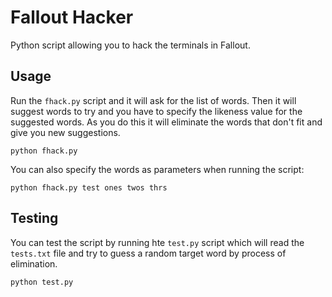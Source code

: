 # Fallout Hacker

Python script allowing you to hack the terminals in Fallout.

## Usage

Run the `fhack.py` script and it will ask for the list of words. Then it will suggest words to try and you have to specify the likeness value for the suggested words. As you do this it will eliminate the words that don't fit and give you new suggestions.

```shell
python fhack.py
```

You can also specify the words as parameters when running the script:

```shell
python fhack.py test ones twos thrs
```

## Testing

You can test the script by running hte `test.py` script which will read the `tests.txt` file and try to guess a random target word by process of elimination.

```shell
python test.py
```
